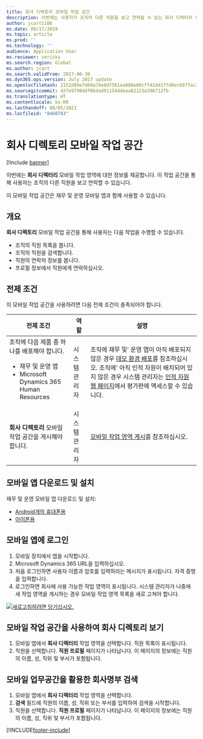 ```yaml
---
title: 회사 디렉토리 모바일 작업 공간
description: 이번에는 사용자가 조직의 다른 직원을 보고 연락할 수 있는 회사 디렉터리 모바일 작업 영역에 대한 정보를 제공합니다.
author: jcart1106
ms.date: 09/17/2019
ms.topic: article
ms.prod: ''
ms.technology: ''
audience: Application User
ms.reviewer: sericks
ms.search.region: Global
ms.author: jcart
ms.search.validFrom: 2017-06-30
ms.dyn365.ops.version: July 2017 update
ms.openlocfilehash: 2152d89e7d60a74e8d7561ea888e60cff42dd1ffd0ec697fac371aad9b85383c
ms.sourcegitcommit: 42fe9790ddf0bdad911544deaa82123a396712fb
ms.translationtype: HT
ms.contentlocale: ko-KR
ms.lasthandoff: 08/05/2021
ms.locfileid: "8460783"
---
```

# <a name="company-directory-mobile-workspace"></a>회사 디렉토리 모바일 작업 공간

[!include [banner](../includes/banner.md)]

이번에는 **회사 디렉터리** 모바일 작업 영역에 대한 정보를 제공합니다. 이 작업 공간을 통해 사용자는 조직의 다른 직원을 보고 연락할 수 있습니다.

이 모바일 작업 공간은 재무 및 운영 모바일 앱과 함께 사용할 수 있습니다.

## <a name="overview"></a>개요
**회사 디렉토리** 모바일 작업 공간을 통해 사용자는 다음 작업을 수행할 수 있습니다.

- 조직의 직원 목록을 봅니다.
- 조직의 직원을 검색합니다.
- 직원의 연락처 정보를 봅니다.
- 프로필 정보에서 직원에게 연락하십시오.

## <a name="prerequisites"></a>전제 조건
이 모바일 작업 공간을 사용하려면 다음 전제 조건이 충족되어야 합니다.

<table>
<thead>
<tr class="header">
<th>전제 조건</th>
<th>역할</th>
<th>설명</th>
</tr>
</thead>
<tbody>
<tr class="odd">
<td>조직에 다음 제품 중 하나를 배포해야 합니다.
<ul><li>재무 및 운영 앱</li>
<li>Microsoft Dynamics 365 Human Resources</li>
</ul>
</td>
<td>시스템 관리자</td>
<td>조직에 재무 및&#39; 운영 앱이 아직 배포되지 않은 경우 <a href="../deployment/deploy-demo-environment.md">데모 환경 배포</a>를 참조하십시오. 조직에&#39; 아직 인적 자원이 배치되어 있지 않은 경우 시스템 관리자는 <a href="https://dynamics.microsoft.com/human-resources/overview/">인적 자원 웹 페이지</a>에서 평가판에 액세스할 수 있습니다.
</td>
</tr>
<tr class="even">
<td><strong>회사 디렉토리</strong> 모바일 작업 공간을 게시해야 합니다.</td>
<td>시스템 관리자</td>
<td><a href="publish-mobile-workspace.md">모바일 작업 영역 게시</a>를 참조하십시오.</td>
</tr>
</tbody>
</table>

## <a name="download-and-install-the-mobile-app"></a>모바일 앱 다운로드 및 설치
재무 및 운영 모바일 앱 다운로드 및 설치:

-   [Android개의 휴대폰용](https://go.microsoft.com/fwlink/?linkid=850662)
-   [아이폰용](https://go.microsoft.com/fwlink/?linkid=850663)

## <a name="sign-in-to-the-mobile-app"></a>모바일 앱에 로그인
1.  모바일 장치에서 앱을 시작합니다.
2.  Microsoft Dynamics 365 URL을 입력하십시오.
3.  처음 로그인하면 사용자 이름과 암호를 입력하라는 메시지가 표시됩니다. 자격 증명을 입력합니다.
4.  로그인하면 회사에 사용 가능한 작업 영역이 표시됩니다. 시스템 관리자가 나중에 새 작업 영역을 게시하는 경우 모바일 작업 영역 목록을 새로 고쳐야 합니다.

[![새로고침하려면 당기십시오.](./media/pull-to-refresh-list-of-workspaces-183x300.png)](./media/pull-to-refresh-list-of-workspaces.png)

## <a name="view-the-company-directory-by-using-the-mobile-workspace"></a>모바일 작업 공간을 사용하여 회사 디렉토리 보기
1.  모바일 앱에서 **회사 디렉터리** 작업 영역을 선택합니다. 직원 목록이 표시됩니다.
3.  직원을 선택합니다. **직원 프로필** 페이지가 나타납니다. 이 페이지의 정보에는 직원의 이름, 성, 직위 및 부서가 포함됩니다.

## <a name="search-the-company-directory-by-using-the-mobile-workspace"></a>모바일 업무공간을 활용한 회사명부 검색
1.  모바일 앱에서 **회사 디렉터리** 작업 영역을 선택합니다.
2.  **검색** 필드에 직원의 이름, 성, 직위 또는 부서를 입력하여 검색을 시작합니다.
3.  직원을 선택합니다. **직원 프로필** 페이지가 나타납니다. 이 페이지의 정보에는 직원의 이름, 성, 직위 및 부서가 포함됩니다.


[!INCLUDE[footer-include](../../../includes/footer-banner.md)]